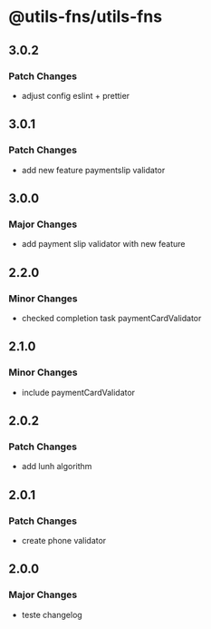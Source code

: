 # @utils-fns/utils-fns

## 3.0.2

### Patch Changes

- adjust config eslint + prettier

## 3.0.1

### Patch Changes

- add new feature paymentslip validator

## 3.0.0

### Major Changes

- add payment slip validator with new feature

## 2.2.0

### Minor Changes

- checked completion task paymentCardValidator

## 2.1.0

### Minor Changes

- include paymentCardValidator

## 2.0.2

### Patch Changes

- add lunh algorithm

## 2.0.1

### Patch Changes

- create phone validator

## 2.0.0

### Major Changes

- teste changelog
